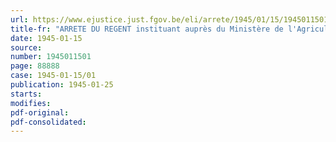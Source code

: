 ```yaml
---
url: https://www.ejustice.just.fgov.be/eli/arrete/1945/01/15/1945011501/justel
title-fr: "ARRETE DU REGENT instituant auprès du Ministère de l'Agriculture un service général de contrôle des semences et des plants agricoles et horticoles ( S. G. C. ) <abrogé par AR 21-01-1952, art. 3>"
date: 1945-01-15
source:
number: 1945011501
page: 88888
case: 1945-01-15/01
publication: 1945-01-25
starts:
modifies:
pdf-original:
pdf-consolidated:
---
```


